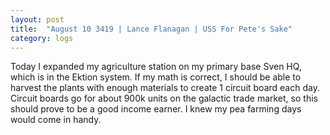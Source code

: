 ```yaml
---
layout: post
title:  "August 10 3419 | Lance Flanagan | USS For Pete's Sake"
category: logs
---
```


<p>Today I expanded my agriculture station on my primary base Sven HQ, which is in the Ektion system. If my math is correct, I should be able to harvest the plants with enough materials to create 1 circuit board each day. Circuit boards go for about 900k units on the galactic trade market, so this should prove to be a good income earner. I knew my pea farming days would come in handy.</p>

<!--more-->



